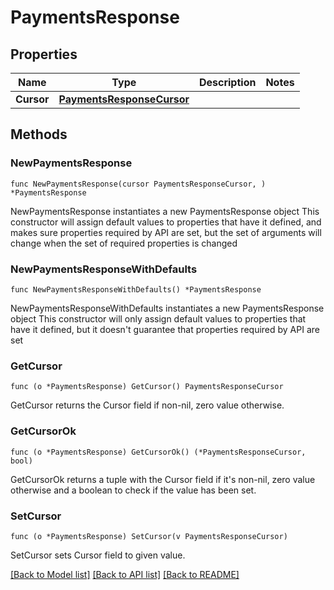 # PaymentsResponse

## Properties

Name | Type | Description | Notes
------------ | ------------- | ------------- | -------------
**Cursor** | [**PaymentsResponseCursor**](PaymentsResponseCursor.md) |  | 

## Methods

### NewPaymentsResponse

`func NewPaymentsResponse(cursor PaymentsResponseCursor, ) *PaymentsResponse`

NewPaymentsResponse instantiates a new PaymentsResponse object
This constructor will assign default values to properties that have it defined,
and makes sure properties required by API are set, but the set of arguments
will change when the set of required properties is changed

### NewPaymentsResponseWithDefaults

`func NewPaymentsResponseWithDefaults() *PaymentsResponse`

NewPaymentsResponseWithDefaults instantiates a new PaymentsResponse object
This constructor will only assign default values to properties that have it defined,
but it doesn't guarantee that properties required by API are set

### GetCursor

`func (o *PaymentsResponse) GetCursor() PaymentsResponseCursor`

GetCursor returns the Cursor field if non-nil, zero value otherwise.

### GetCursorOk

`func (o *PaymentsResponse) GetCursorOk() (*PaymentsResponseCursor, bool)`

GetCursorOk returns a tuple with the Cursor field if it's non-nil, zero value otherwise
and a boolean to check if the value has been set.

### SetCursor

`func (o *PaymentsResponse) SetCursor(v PaymentsResponseCursor)`

SetCursor sets Cursor field to given value.



[[Back to Model list]](../README.md#documentation-for-models) [[Back to API list]](../README.md#documentation-for-api-endpoints) [[Back to README]](../README.md)


